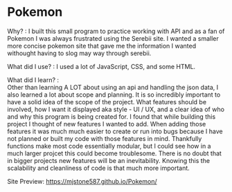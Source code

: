 # Pokemon
Why? : 
  I built this small program to practice working with API and as a fan of Pokemon I was always frustrated using the Serebii site. I wanted a smaller more concise pokemon site that gave me the information I wanted withought having to slog may way through serebii. 

What did I use? : 
  I used a lot of JavaScript, CSS, and some HTML.

What did I learn? :  
  Other than learning A LOT about using an api and handling the json data, I also learned a lot about scope and planning. It is so incredibly important to have a solid idea of the scope of the project. What features should be involved, how I want it displayed aka style - UI / UX, and a clear idea of who and why this program is being created for. I found that while building this project I thought of new features I wanted to add. When adding those features it was much much easier to create or run into bugs because I have not planned or built my code with those features in mind. Thankfully functions make most code essentially modular, but I could see how in a much larger projcet this could become troublesome. There is no doubt that in bigger projects new features will be an inevitability. Knowing this the scalability and cleanliness of code is that much more important.
 
Site Preview: https://mjstone587.github.io/Pokemon/
